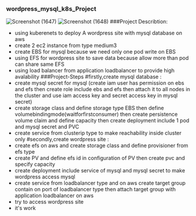 ### wordpress_mysql_k8s_Project
![Screenshot (1647)](https://github.com/user-attachments/assets/c4df9ca8-7023-4c1d-b1ab-7a44ace681d1)
![Screenshot (1648)](https://github.com/user-attachments/assets/117aebe1-c1fb-47e8-a3c3-6cd77faa29a3)
###Project Describtion:
* using kuberenets to deploy A wordpress site with mysql database on aws
* create 2 ec2 instance from type medium3
* create EBS for mysql because we need only one pod write on EBS
* using EFS for wordpress site to save data because allow more than pod can share same EFS 
* using load balancer from application loadbalancer to provide high avalability
###Project-Steps
#firstly,create mysql database :
* create mysql secret for mysql (create iam user has permission on ebs and efs then create role include ebs and efs then attach it to all nodes in the cluster and use iam access key and secret access key in mysql secret)
* create storage class and define storage type EBS then define volumebindingmode(waitforfirstconsumer) then create persistence volume claim and define capacity then create deployment include 1 pod and mysql secret and PVC
* create service from clusterip type to make reachability inside cluster only
#secondly,create wordpress site :
* create efs on aws and create storage class and define provisioner from efs type
* create PV and define efs id in configuration of PV then create pvc and specify capacity
* create deployment include service of mysql and mysql secret to make wordpress access mysql
* create service from loadbalancer type and on aws create target group contain on port of loadbalancer type then attach target group with application loadbalancer on aws
* try to access wordpress site
* it's work 
